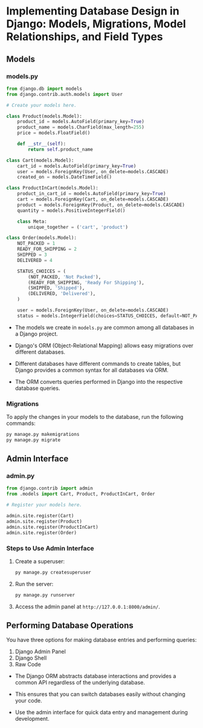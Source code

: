 # Implementing Database Design in Django: Models, Migrations, Model Relationships, and Field Types

## Models

### models.py

```python
from django.db import models
from django.contrib.auth.models import User

# Create your models here.

class Product(models.Model):
    product_id = models.AutoField(primary_key=True)
    product_name = models.CharField(max_length=255)
    price = models.FloatField()

    def __str__(self):
        return self.product_name

class Cart(models.Model):
    cart_id = models.AutoField(primary_key=True)
    user = models.ForeignKey(User, on_delete=models.CASCADE)
    created_on = models.DateTimeField()

class ProductInCart(models.Model):
    product_in_cart_id = models.AutoField(primary_key=True)
    cart = models.ForeignKey(Cart, on_delete=models.CASCADE)
    product = models.ForeignKey(Product, on_delete=models.CASCADE)
    quantity = models.PositiveIntegerField()

    class Meta:
        unique_together = ('cart', 'product')

class Order(models.Model):
    NOT_PACKED = 1
    READY_FOR_SHIPPING = 2
    SHIPPED = 3
    DELIVERED = 4

    STATUS_CHOICES = (
        (NOT_PACKED, 'Not Packed'),
        (READY_FOR_SHIPPING, 'Ready For Shipping'),
        (SHIPPED, 'Shipped'),
        (DELIVERED, 'Delivered'),
    )

    user = models.ForeignKey(User, on_delete=models.CASCADE)
    status = models.IntegerField(choices=STATUS_CHOICES, default=NOT_PACKED)
```

- The models we create in `models.py` are common among all databases in a Django project.

- Django's ORM (Object-Relational Mapping) allows easy migrations over different databases.

- Different databases have different commands to create tables, but Django provides a common syntax for all databases via ORM.

- The ORM converts queries performed in Django into the respective database queries.

### Migrations

To apply the changes in your models to the database, run the following commands:

```bash
py manage.py makemigrations
py manage.py migrate
```

## Admin Interface

### admin.py

```python
from django.contrib import admin
from .models import Cart, Product, ProductInCart, Order

# Register your models here.

admin.site.register(Cart)
admin.site.register(Product)
admin.site.register(ProductInCart)
admin.site.register(Order)
```

### Steps to Use Admin Interface

1. Create a superuser:

    ```bash
    py manage.py createsuperuser
    ```

2. Run the server:

    ```bash
    py manage.py runserver
    ```

3. Access the admin panel at `http://127.0.0.1:8000/admin/`.

## Performing Database Operations

You have three options for making database entries and performing queries:

1. Django Admin Panel
2. Django Shell
3. Raw Code

- The Django ORM abstracts database interactions and provides a common API regardless of the underlying database.

- This ensures that you can switch databases easily without changing your code.

- Use the admin interface for quick data entry and management during development.

